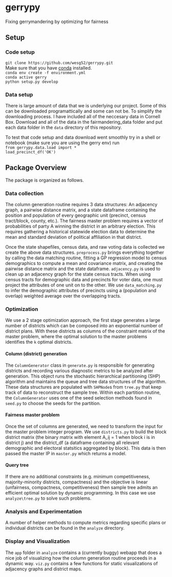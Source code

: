 # gerrypy
Fixing gerrymandering by optimizing for fairness

## Setup
### Code setup
`git clone https://github.com/wesg52/gerrypy.git`  
Make sure that you have [conda](https://www.anaconda.com/products/individual) installed.  
`conda env create -f environment.yml`  
`conda active gerry`  
`python setup.py develop`  
### Data setup
There is large amount of data that we is underlying our project. Some of this can be downloaded programattically and some can not be. To simplify the downloading process. I have included all of the neccesary data in Cornell Box. Download and all of the data in the fairmandering_data folder and put each data folder in the `data` directory of this repository.

To test that code setup and data download went smoothly try in a shell or notebook (make sure you are using the gerry env) run  
`from gerrypy.data.load import *`  
`load_precinct_df('OK')`  

## Package Overview
The package is organized as follows.
### Data collection
The column generation routine requires 3 data structures: An adjacency graph, a pairwise distance matrix, and a state dataframe containing the position and population of every geographic unit (precinct, census tract/block, county, etc.). The fairness master problem requires a vector of probabilities of party A winning the district in an arbitrary election. This requires gathering a historical statewide election data to determine the mean and standard deviation of political affiliation in that district.


Once the state shapefiles, census data, and raw voting data is collected we create the above data structures. `preprocess.py` brings everything together by calling the data matching routine, fitting a GP regression model to census demographics to compute a mean and covariance matrix, and creating the pairwise distance matrix and the state dataframe. `adjacency.py` is used to clean up an adjacency graph for the state census tracts. When using census tracts for demographic data and precincts for voter data, one must project the attributes of one unit on to the other. We use `data_matching.py` to infer the demographic attributes of precincts using a (population and overlap) weighted average over the overlapping tracts. 

### Optimization
We use a 2 stage optimization approach, the first stage generates a large number of districts which can be composed into an exponential number of district plans. With these districts as columns of the constraint matrix of the master problem, where the optimal solution to the master problems identifies the `k` optimal districts.
#### Column (district) generation

The `ColumnGenerator` class in `generate.py` is responsible for generating districts and recording various diagnostic metrics to be analyzed after generation. This object runs the stochastic hierarchical partitioning (SHP) algorithm and maintains the queue and tree data structures of the algorithm. These data structures are populated with `SHPNode`s from `tree.py` that keep track of data to reconstruct the sample tree. Within each partition routine, the `ColumnGenerator` uses one of the seed selection methods found in `seed.py` to choose the seeds for the partition.

#### Fairness master problem
Once the set of columns are generated, we need to transform the input for the master problem integer program. We use `districts.py` to build the block district matrix (the binary matrix with element A_ij = 1 when block i is in district j) and the district_df (a dataframe containing all relevant demographic and electoral statsitics aggregated by block). This data is then passed the master IP in `master.py` which returns a model.

#### Query tree
If there are no additional constraints (e.g. minimum competitiveness, majority-minority districts, compactness) and the objective is linear (unfairness, compactness, competitiveness) then sample tree admits an efficient optimal solution by dynamic programming. In this case we use `analyze\tree.py` to solve such problems.

### Analysis and Experimentation
A number of helper methods to compute metrics regarding specific plans or individual districts can be found in the `analyze` directory.

### Display and Visualization
The `app` folder in `analyze` contains a (currently buggy) webapp that does a nice job of visualizing how the column generation routine proceeds in a dynamic way. `viz.py` contains a few functions for static visualizations of adjacency graphs and district maps.


